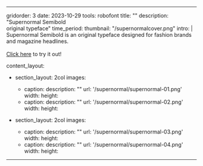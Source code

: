 ---

gridorder: 3
date: 2023-10-29
tools: robofont
title: ""
description: "Supernormal Semibold<br>original typeface"
time_period:
thumbnail: "/supernormalcover.png"
intro: |
 Supernormal Semibold is an original typeface designed for fashion brands and magazine headlines.
 <br>
 <br>
 <a href="/images/supernormal/supernormalsemibold.otf.zip" download>Click here</a> to try it out!

content_layout:
  - section_layout: 2col
    images:
      - caption:
        description: ""
        url: '/supernormal/supernormal-01.png'
        width:
        height:
      - caption:
        description: ""
        url: '/supernormal/supernormal-02.png'
        width:
        height:

  - section_layout: 2col
    images:
      - caption:
        description: ""
        url: '/supernormal/supernormal-03.png'
        width:
        height:
      - caption:
        description: ""
        url: '/supernormal/supernormal-04.png'
        width:
        height:


        

---
